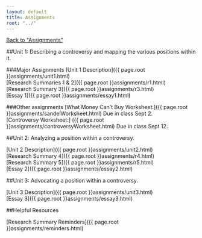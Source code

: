 ```yaml
---
layout: default
title: Assignments
root: "../"
---
```

[Back to "Assignments"](assignments.html)

##Unit 1: Describing a controversy and mapping the various positions within it.

###Major Assignments
[Unit 1 Description]({{ page.root }}assignments/unit1.html)  
[Research Summaries 1 & 2]({{ page.root }}assignments/r1.html)  
[Research Summary 3]({{ page.root }}assignments/r3.html)  
[Essay 1]({{ page.root }}assignments/essay1.html)  

###Other assignments
[What Money Can't Buy Worksheet:]({{ page.root }}assignments/sandelWorksheet.html) Due in class Sept 2.  
[Controversy Worksheet:] ({{ page.root }}assignments/controversyWorksheet.html) Due in class Sept 12.

##Unit 2: Analyzing a position within a controversy.  

[Unit 2 Description]({{ page.root }}assignments/unit2.html)  
[Research Summary 4]({{ page.root }}assignments/r4.html)  
[Research Summary 5]({{ page.root }}assignments/r5.html)  
[Essay 2]({{ page.root }}assignments/essay2.html)  

##Unit 3: Advocating a position within a controversy. 

[Unit 3 Description]({{ page.root }}assignments/unit3.html)  
[Essay 3]({{ page.root }}assignments/essay3.html)  

##Helpful Resources

[Research Summary Reminders]({{ page.root }}assignments/reminders.html)  








































